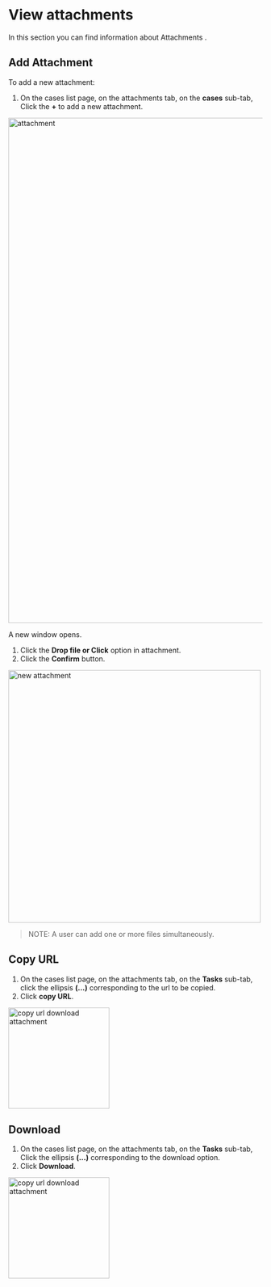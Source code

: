 # View attachments

In this section you can find information about Attachments . 

## Add Attachment

To add a new attachment:

1. On the cases list page, on the attachments tab, on the **cases** sub-tab, Click the **+** to add a new attachment.

<img src="../images/cases-list-attachments.png" alt="attachment" width="1000" height="1000"/>

A new window opens. 

1. Click the **Drop file or Click** option in attachment. 
2. Click the **Confirm** button. 

<img src="../images/cases-list-add-attachment.png" alt="new attachment" width="500" height="500"/>

> NOTE: A user can add one or more files simultaneously. 


## Copy URL

1. On the cases list page, on the attachments tab, on the **Tasks** sub-tab, click the ellipsis **(...)** corresponding to the url to be copied.
1. Click **copy URL**. 

<img src="../images/cases-list-copyurl-download.png" alt="copy url download attachment" width="200" height="200"/>

## Download

1. On the cases list page, on the attachments tab, on the **Tasks** sub-tab, Click the ellipsis **(...)** corresponding to the download option.
1. Click **Download**. 

<img src="../images/cases-list-copyurl-download.png" alt="copy url download attachment" width="200" height="200"/>